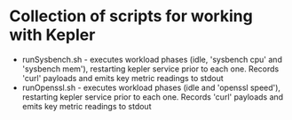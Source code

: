 # Collection of scripts for working with Kepler
* runSysbench.sh - executes workload phases (idle, 'sysbench cpu' and 'sysbench mem'), restarting kepler service prior to each one. Records 'curl' payloads and emits key metric readings to stdout
* runOpenssl.sh - executes workload phases (idle and 'openssl speed'), restarting kepler service prior to each one. Records 'curl' payloads and emits key metric readings to stdout
